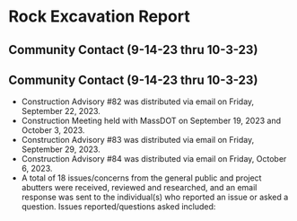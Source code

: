 # Rock Excavation Report
## Community Contact (9-14-23 thru 10-3-23)


## Community Contact (9-14-23 thru 10-3-23)

- Construction Advisory #82 was distributed via email on Friday, September 22, 2023.
- Construction Meeting held with MassDOT on September 19, 2023 and October 3, 2023.
- Construction Advisory #83 was distributed via email on Friday, September 29, 2023.
- Construction Advisory #84 was distributed via email on Friday, October 6, 2023.
- A total of 18 issues/concerns from the general public and project abutters were received, reviewed and researched, and an email response was sent to the individual(s) who reported an issue or asked a question. Issues reported/questions asked included: